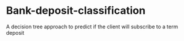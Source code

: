 # Bank-deposit-classification
A decision tree approach to predict if the client will subscribe to a term deposit
